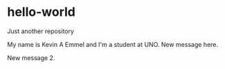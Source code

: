 # hello-world
Just another repository

My name is Kevin A Emmel and I'm a student at UNO.
New message here.

New message 2.
